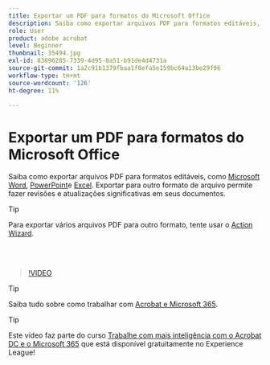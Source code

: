 ```yaml
---
title: Exportar um PDF para formatos do Microsoft Office
description: Saiba como exportar arquivos PDF para formatos editáveis, como Microsoft Word, Excel ou PowerPoint
role: User
product: adobe acrobat
level: Beginner
thumbnail: 35494.jpg
exl-id: 83896285-7339-4d95-8a51-b91de4d4731a
source-git-commit: 1a2c91b1379fbaa1f8efa5e159bc64a13be29f96
workflow-type: tm+mt
source-wordcount: '126'
ht-degree: 11%

---
```


# Exportar um PDF para formatos do Microsoft Office

Saiba como exportar arquivos PDF para formatos editáveis, como [Microsoft Word](https://www.adobe.com/br/acrobat/online/pdf-to-word.html), [PowerPoint](https://www.adobe.com/br/acrobat/online/pdf-to-ppt.html)e [Excel](https://www.adobe.com/br/acrobat/online/pdf-to-excel.html). Exportar para outro formato de arquivo permite fazer revisões e atualizações significativas em seus documentos.

>[!TIP]
>
>Para exportar vários arquivos PDF para outro formato, tente usar o [Action Wizard](../advanced-tasks/action.md).

<br> 

>[!VIDEO](https://video.tv.adobe.com/v/35494?hidetitle=true)

>[!TIP]
>
>Saiba tudo sobre como trabalhar com [Acrobat e Microsoft 365](../integrate/integrate-overview.md).

>[!TIP]
>
>Este vídeo faz parte do curso [Trabalhe com mais inteligência com o Acrobat DC e o Microsoft 365](https://experienceleague.adobe.com/?recommended=Acrobat-U-1-2021.microsoft365) que está disponível gratuitamente no Experience League!
